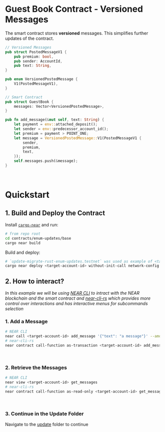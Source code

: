 # Guest Book Contract - Versioned Messages

The smart contract stores **versioned** messages. This simplifies further updates of the contract.

```rust
// Versioned Messages
pub struct PostedMessageV1 {
    pub premium: bool,
    pub sender: AccountId,
    pub text: String,
}

pub enum VersionedPostedMessage {
    V1(PostedMessageV1),
}

// Smart Contract
pub struct GuestBook {
    messages: Vector<VersionedPostedMessage>,
}

pub fn add_message(&mut self, text: String) {
    let payment = env::attached_deposit();
    let sender = env::predecessor_account_id();
    let premium = payment > POINT_ONE;
    let message = VersionedPostedMessage::V1(PostedMessageV1 {
        sender,
        premium,
        text,
    });
    self.messages.push(&message);
}
```

<br />

# Quickstart

## 1. Build and Deploy the Contract
Install [`cargo-near`](https://github.com/near/cargo-near) and run:

```bash
# from repo root
cd contracts/enum-updates/base
cargo near build
```

Build and deploy: 

```bash
# `update-migrate-rust-enum-updates.testnet` was used as example of <target-account-id>
cargo near deploy <target-account-id> without-init-call network-config testnet sign-with-keychain send
```

## 2. How to interact?

_In this example we will be using [NEAR CLI](https://github.com/near/near-cli)
to intract with the NEAR blockchain and the smart contract and [near-cli-rs](https://near.cli.rs)
which provides more control over interactions and has interactive menus for subcommands selection_

### 1. Add a Message

```bash
# NEAR CLI
near call <target-account-id> add_message '{"text": "a message"}' --amount 0.1 --accountId <account>
# near-cli-rs 
near contract call-function as-transaction <target-account-id> add_message json-args '{"text": "a message"}' prepaid-gas '100.0 Tgas' attached-deposit '0.1 NEAR' sign-as <account> network-config testnet sign-with-keychain send
```

<br />

### 2. Retrieve the Messages
```bash
# NEAR CLI
near view <target-account-id> get_messages
# near-cli-rs 
near contract call-function as-read-only <target-account-id> get_messages json-args {} network-config testnet now
```

<br />

### 3. Continue in the Update Folder
Navigate to the [update](../update/) folder to continue
